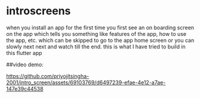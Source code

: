 # introscreens

when you install an app for the first time you first see an on boarding screen on the app which tells you something like features of the app, how to use the app, etc. which can be skipped to go to the app home screen or you can slowly next next and watch till the end. this is what I have tried to build in this flutter app

##video demo:

https://github.com/priyojitsingha-2001/intro_screen/assets/69103769/d6497239-efae-4e12-a7ae-147e39c44538

